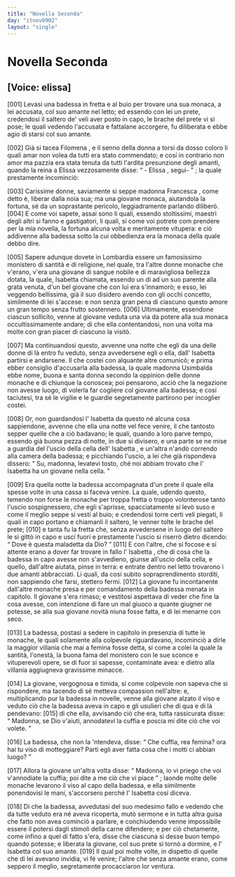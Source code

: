 ```yaml
---
title: "Novella Seconda"
day: "itnov0902"
layout: "single"
---
```

<div id="nov0902" type="novella" who="elissa">
 <h1>
  Novella Seconda
 </h1>
 <p>
  <h2>
   [Voice: elissa]
  </h2>
 </p>
 <argument>
  <p>
   <a name="p09020001">
    [001]
   </a>
   Levasi una badessa in fretta e al buio per trovare una sua monaca, a lei accusata, col suo amante nel letto; ed essendo con lei un prete, credendosi il saltero de' veli aver posto in capo, le brache del prete vi si pose; le quali vedendo l'accusata e fattalane accorgere, fu diliberata e ebbe agio di starsi col suo amante.
  </p>
 </argument>
 <div3 type="commentary" who="author">
  <p>
   <a name="p09020002">
    [002]
   </a>
   Gi&agrave; si tacea
   <name persref="filomena" type="person">
    Filomena
   </name>
   , e il senno della donna a torsi da dosso coloro li quali amar non volea da tutti era stato commendato; e cos&iacute; in contrario non amor ma pazzia era stata tenuta da tutti l'ardita presunzione degli amanti, quando
   <name persref="emilia" type="person">
    la reina
   </name>
   a
   <name persref="elissa" type="person">
    Elissa
   </name>
   vezzosamente disse:
   <q direct="unspecified" who="emilia">
    -
    <name persref="elissa" type="person">
     Elissa
    </name>
    , segui-
   </q>
   ; la quale prestamente incominci&ograve;:
  </p>
 </div3>
 <div3 type="commentary" who="elissa">
  <p>
   <a name="p09020003">
    [003]
   </a>
   Carissime donne, saviamente si seppe
   <name persref="francesca" type="person">
    madonna Francesca
   </name>
   , come detto &egrave;, liberar dalla noia sua; ma una giovane monaca, aiutandola la fortuna, s&eacute; da un soprastante pericolo, leggiadramente parlando diliber&ograve;.
   <a name="p09020004">
    [004]
   </a>
   E come voi sapete, assai sono li quali, essendo stoltissimi, maestri degli altri si fanno e gastigatori, li quali, s&iacute; come voi potrete com prendere per la mia novella, la fortuna alcuna volta e meritamente vitupera: e ci&ograve; addivenne alla badessa sotto la cui obbedienza era la monaca della quale debbo dire.
  </p>
 </div3>
 <p>
  <a name="p09020005">
   [005]
  </a>
  Sapere adunque dovete in
  <name placeref="lombardia" type="place">
   Lombardia
  </name>
  essere un famosissimo monistero di santit&agrave; e di religione, nel quale, tra l'altre donne monache che v'erano, v'era una giovane di sangue nobile e di maravigliosa bellezza dotata, la quale,
  <name persref="isabetta" type="person">
   Isabetta
  </name>
  chiamata, essendo un d&iacute; ad un suo parente alla grata venuta, d'un bel giovane che con lui era s'innamor&ograve;; e esso, lei veggendo bellissima, gi&agrave; il suo disidero avendo con gli occhi concetto, similmente di lei s'accese: e non senza gran pena di ciascuno questo amore un gran tempo senza frutto sostennero.
  <a name="p09020006">
   [006]
  </a>
  Ultimamente, essendone ciascun sollicito, venne al giovane veduta una via da potere alla sua monaca occultissimamente andare; di che ella contentandosi, non una volta ma molte con gran piacer di ciascuno la visit&ograve;.
 </p>
 <p>
  <a name="p09020007">
   [007]
  </a>
  Ma continuandosi questo, avvenne una notte che egli da una delle donne di l&agrave; entro fu veduto, senza avvedersene egli o ella, dall'
  <name persref="isabetta" type="person">
   Isabetta
  </name>
  partirsi e andarsene. Il che costei con alquante altre comunic&ograve;; e prima ebber consiglio d'accusarla alla badessa, la quale
  <name persref="usimbalda" type="person">
   madonna Usimbalda
  </name>
  ebbe nome, buona e santa donna secondo la oppinion delle donne monache e di chiunque la conoscea; poi pensarono, acci&ograve; che la negazione non avesse luogo, di volerla far cogliere col giovane alla badessa; e cos&iacute; taciutesi, tra s&eacute; le vigilie e le guardie segretamente partirono per incoglier costei.
 </p>
 <p>
  <a name="p09020008">
   [008]
  </a>
  Or, non guardandosi l'
  <name persref="isabetta" type="person">
   Isabetta
  </name>
  da questo n&eacute; alcuna cosa sappiendone, avvenne che ella una notte vel fece venire, il che tantosto sepper quelle che a ci&ograve; badavano; le quali, quando a loro parve tempo, essendo gi&agrave; buona pezza di notte, in due si divisero, e una parte se ne mise a guardia del l'uscio della cella dell'
  <name persref="isabetta" type="person">
   Isabetta
  </name>
  , e un'altra n'and&ograve; correndo alla camera della badessa; e picchiando l'uscio, a lei che gi&agrave; rispondeva dissero:
  <q direct="unspecified" who="monache-0902">
   Su, madonna, levatevi tosto, ch&eacute; noi abbiam trovato che l'
   <name persref="isabetta" type="person">
    Isabetta
   </name>
   ha un giovane nella cella.
  </q>
 </p>
 <p>
  <a name="p09020009">
   [009]
  </a>
  Era quella notte la badessa accompagnata d'un prete il quale ella spesse volte in una cassa si faceva venire. La quale, udendo questo, temendo non forse le monache per troppa fretta o troppo volonterose tanto l'uscio sospignessero, che egli s'aprisse, spacciatamente si lev&ograve; suso e come il meglio seppe si vest&iacute; al buio; e credendosi torre certi veli piegati, li quali in capo portano e chiamanli il saltero, le venner tolte le brache del prete;
  <a name="p09020010">
   [010]
  </a>
  e tanta fu la fretta che, senza avvedersene in luogo del saltero le si gitt&ograve; in capo e usc&iacute; fuori e prestamente l'uscio si riserr&ograve; dietro dicendo:
  <q direct="unspecified" who="usimbalda">
   Dove &egrave; questa maladetta da Dio?
  </q>
  <a name="p09020011">
   [011]
  </a>
  E con l'altre, che s&iacute; focose e s&iacute; attente erano a dover far trovare in fallo l'
  <name persref="isabetta" type="person">
   Isabetta
  </name>
  , che di cosa che la badessa in capo avesse non s'avvedieno, giunse all'uscio della cella, e quello, dall'altre aiutata, pinse in terra: e entrate dentro nel letto trovarono i due amanti abbracciati. Li quali, da cos&iacute; subito sopraprendimento storditi, non sappiendo che farsi, stettero fermi.
  <a name="p09020012">
   [012]
  </a>
  La giovane fu incontanente dall'altre monache presa e per comandamento della badessa menata in capitolo. Il giovane s'era rimaso; e vestitosi aspettava di veder che fine la cosa avesse, con intenzione di fare un mal giuoco a quante giugner ne potesse, se alla sua giovane novit&agrave; niuna fosse fatta, e di lei menarne con seco.
 </p>
 <p>
  <a name="p09020013">
   [013]
  </a>
  La badessa, postasi a sedere in capitolo in presenzia di tutte le monache, le quali solamente alla colpevole riguardavano, incominci&ograve; a dirle la maggior villania che mai a femina fosse detta, s&iacute; come a colei la quale la santit&agrave;, l'onest&agrave;, la buona fama del monistero con le sue sconce e vituperevoli opere, se di fuor si sapesse, contaminate avea: e dietro alla villania aggiugneva gravissime minacce.
 </p>
 <p>
  <a name="p09020014">
   [014]
  </a>
  La giovane, vergognosa e timida, s&iacute; come colpevole non sapeva che si rispondere, ma tacendo di s&eacute; metteva compassion nell'altre: e, multiplicando pur la badessa in novelle, venne alla giovane alzato il viso e veduto ci&ograve; che la badessa aveva in capo e gli usulieri che di qua e di l&agrave; pendevano:
  <a name="p09020015">
   [015]
  </a>
  di che ella, avvisando ci&ograve; che era, tutta rassicurata disse:
  <q direct="unspecified" who="isabetta">
   Madonna, se Dio v'aiuti, annodatevi la cuffia e poscia mi dite ci&ograve; che voi volete.
  </q>
 </p>
 <p>
  <a name="p09020016">
   [016]
  </a>
  La badessa, che non la 'ntendeva, disse:
  <q direct="unspecified" who="usimbalda">
   Che cuffia, rea femina? ora hai tu viso di motteggiare? Parti egli aver fatta cosa che i motti ci abbian luogo?
  </q>
 </p>
 <p>
  <a name="p09020017">
   [017]
  </a>
  Allora la giovane un'altra volta disse:
  <q direct="unspecified" who="isabetta">
   Madonna, io vi priego che voi v'annodiate la cuffia; poi dite a me ci&ograve; che vi piace
  </q>
  ; laonde molte delle monache levarono il viso al capo della badessa, e ella similmente ponendovisi le mani, s'accorsero perch&eacute; l'
  <name persref="isabetta" type="person">
   Isabetta
  </name>
  cos&iacute; diceva.
 </p>
 <p>
  <a name="p09020018">
   [018]
  </a>
  Di che la badessa, avvedutasi del suo medesimo fallo e vedendo che da tutte veduto era n&eacute; aveva ricoperta, mut&ograve; sermone e in tutta altra guisa che fatto non avea cominci&ograve; a parlare, e conchiudendo venne impossibile essere il potersi dagli stimoli della carne difendere; e per ci&ograve; chetamente, come infino a quel d&iacute; fatto s'era, disse che ciascuna si desse buon tempo quando potesse; e liberata la giovane, col suo prete si torn&ograve; a dormire, e l'
  <name persref="isabetta" type="person">
   Isabetta
  </name>
  col suo amante.
  <a name="p09020019">
   [019]
  </a>
  Il qual poi molte volte, in dispetto di quelle che di lei avevano invidia, vi f&eacute; venire; l'altre che senza amante erano, come seppero il meglio, segretamente procacciaron lor ventura.
 </p>
</div>